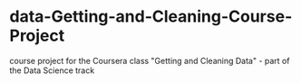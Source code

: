 # data-Getting-and-Cleaning-Course-Project
course project for the Coursera class "Getting and Cleaning Data" - part of the Data Science track
